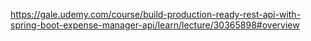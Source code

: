 https://gale.udemy.com/course/build-production-ready-rest-api-with-spring-boot-expense-manager-api/learn/lecture/30365898#overview
